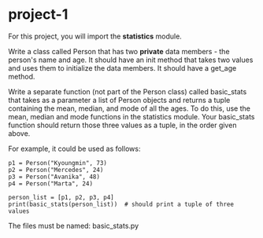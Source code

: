 # project-1

For this project, you will import the **statistics** module.

Write a class called Person that has two **private** data members - the person's name and age.  It should have an init method that takes two values and uses them to initialize the data members.  It should have a get_age method.

Write a separate function (not part of the Person class) called basic_stats that takes as a parameter a list of Person objects and returns a tuple containing the mean, median, and mode of all the ages.  To do this, use the mean, median and mode functions in the statistics module.  Your basic_stats function should return those three values as a tuple, in the order given above.

For example, it could be used as follows:
```
p1 = Person("Kyoungmin", 73)
p2 = Person("Mercedes", 24)
p3 = Person("Avanika", 48)
p4 = Person("Marta", 24)

person_list = [p1, p2, p3, p4]
print(basic_stats(person_list))  # should print a tuple of three values
```

The files must be named: basic_stats.py
